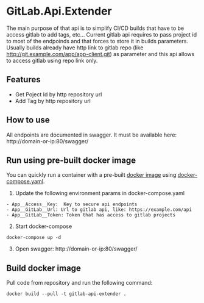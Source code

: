 # GitLab.Api.Extender
The main purpose of that api is to simplify CI/CD builds that have to be access gitlab to add tags, etc... Current gitlab api requires to pass project id to most of the endpoinds and that forces to store it in builds parameters. Usually builds already have http link to gitlab repo (like http://git.example.com/app/app-client.git) as parameter and this api allows to access gitlab using repo link only.

## Features
- Get Poject Id by http repository url
- Add Tag by http repository url

## How to use
All endpoints are documented in swagger. It must be available here: http://domain-or-ip:80/swagger/

## Run using pre-built docker image
You can quickly run a container with a pre-built [docker image](https://hub.docker.com/r/phoenixsystemsag/gitlab-api-extender) using [docker-compose.yaml](https://github.com/phoenix-systems/GitLab.Api.Extender/blob/master/docker-compose.yaml).

1. Update the following environment params in docker-compose.yaml
```
- App__Access__Key:  Key to secure api endpoints
- App__GitLab__Url: Url to gitlab api, like: https://example.com/api
- App__GitLab__Token: Token that has access to gitlab projects
```

2. Start docker-compose
```
docker-compose up -d
```

3. Open swagger: http://domain-or-ip:80/swagger/

## Build docker image
Pull code from repository and run the following command:
```
docker build --pull -t gitlab-api-extender .
```
